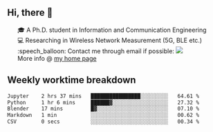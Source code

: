 <h2 > Hi, there 👋 </h3>

<div >
 <ul>
 🎓 A Ph.D. student in Information and Communication Engineering <br>
 💻 Researching in Wireless Network Measurement (5G, BLE etc.)<br>
 :speech_balloon: Contact me through email if possible: <a href="mailto:ethanjia@sjtu.edu.cn"><img src="https://img.shields.io/badge/-ethanjia@sjtu.edu.cn-c14438?style=plastic&logo=Gmail&logoColor=white&link=mailto:mailto:ethanjia@sjtu.edu.cn"></a> <br>
  More info @ <a href="https://haifengjia.github.io">my home page</a>
 </ul>
</div>

<h2 >
Weekly worktime breakdown
</h1>


<!--START_SECTION:waka-->

```txt
Jupyter    2 hrs 37 mins   ████████████████░░░░░░░░░   64.61 %
Python     1 hr 6 mins     ██████▓░░░░░░░░░░░░░░░░░░   27.32 %
Blender    17 mins         █▓░░░░░░░░░░░░░░░░░░░░░░░   07.10 %
Markdown   1 min           ░░░░░░░░░░░░░░░░░░░░░░░░░   00.62 %
CSV        0 secs          ░░░░░░░░░░░░░░░░░░░░░░░░░   00.34 %
```

<!--END_SECTION:waka-->


